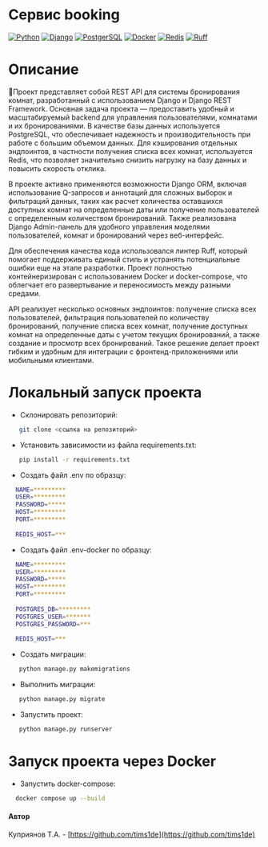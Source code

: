 # Cервис booking

[![Python](https://img.shields.io/badge/-Python-464646?style=flat-square&logo=Python)](https://www.python.org/)
[![Django](https://img.shields.io/badge/-Django-464646?style=flat-square&logo=Django)](https://www.djangoproject.com/)
[![PostgerSQL](https://img.shields.io/badge/-PostgreSQL-464646?style=flat-square&logo=PostgreSQL)](https://www.postgresql.org/)
[![Docker](https://img.shields.io/badge/-Docker-464646?style=flat-square&logo=Docker)](https://www.docker.com/)
[![Redis](https://img.shields.io/badge/-Redis-464646?style=flat-square&logo=Redis)](https://redis.io/)
[![Ruff](https://img.shields.io/badge/-Ruff-464646?style=flat-square&logo=Ruff)](https://docs.astral.sh/ruff/)

# Описание 
🚪Проект представляет собой REST API для системы бронирования комнат, разработанный с использованием Django и Django REST Framework. Основная задача проекта — предоставить удобный и масштабируемый backend для управления пользователями, комнатами и их бронированиями. В качестве базы данных используется PostgreSQL, что обеспечивает надежность и производительность при работе с большим объемом данных. Для кэширования отдельных эндпоинтов, в частности получения списка всех комнат, используется Redis, что позволяет значительно снизить нагрузку на базу данных и повысить скорость отклика.

В проекте активно применяются возможности Django ORM, включая использование Q-запросов и аннотаций для сложных выборок и фильтраций данных, таких как расчет количества оставшихся доступных комнат на определенные даты или получение пользователей с определенным количеством бронирований. Также реализована Django Admin-панель для удобного управления моделями пользователей, комнат и бронирований через веб-интерфейс.

Для обеспечения качества кода использовался линтер Ruff, который помогает поддерживать единый стиль и устранять потенциальные ошибки еще на этапе разработки. Проект полностью контейнеризирован с использованием Docker и docker-compose, что облегчает его развертывание и переносимость между разными средами.

API реализует несколько основных эндпоинтов: получение списка всех пользователей, фильтрация пользователей по количеству бронирований, получение списка всех комнат, получение доступных комнат на определенные даты с учетом текущих бронирований, а также создание и просмотр всех бронирований. Такое решение делает проект гибким и удобным для интеграции с фронтенд-приложениями или мобильными клиентами.


# Локальный запуск проекта 

- Склонировать репозиторий:

```bash
   git clone <ссылка на репозиторий>
```

- Установить зависимости из файла requirements.txt:

```bash
   pip install -r requirements.txt
```

- Создать файл .env по образцу:
```bash
  NAME=*********
  USER=*********
  PASSWORD=*****
  HOST=*********
  PORT=*********
  
  REDIS_HOST=***
```

- Создать файл .env-docker по образцу:
```bash
  NAME=*********
  USER=*********
  PASSWORD=*****
  HOST=*********
  PORT=*********
  
  POSTGRES_DB=*********
  POSTGRES_USER=*******
  POSTGRES_PASSWORD=***
  
  REDIS_HOST=***
```

- Создать миграции:
```bash
   python manage.py makemigrations
```

- Выполнить миграции:
```bash
   python manage.py migrate
```

- Запустить проект:
```bash
   python manage.py runserver
```

# Запуск проекта через Docker

- Запустить docker-compose:
```bash
  docker compose up --build
```

#### Автор

Куприянов Т.А. - [https://github.com/tims1de](https://github.com/tims1de)
